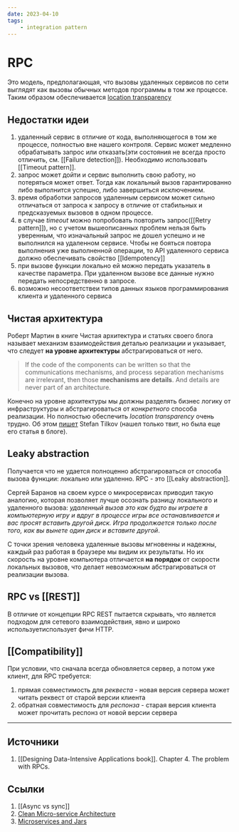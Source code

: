 ```yaml
---
date: 2023-04-10
tags:
    - integration pattern
---
```

# RPC

Это модель, предполагающая, что вызовы удаленных сервисов по сети выглядят как вызовы обычных методов программы в том же процессе. Таким образом обеспечивается [location transparency](https://en.wikipedia.org/wiki/Location_transparency)

## Недостатки идеи

1. удаленный сервис в отличие от кода, выполняющегося в том же процессе, полностью вне нашего контроля. Cервис может медленно обрабатывать запрос или отказать(эти состояния не всегда просто отличить, см. [[Failure detection]]). Необходимо использовать [[Timeout pattern]].
1. запрос может дойти и сервис выполнить свою работу, но потеряться может ответ. Тогда как локальный вызов гарантированно либо выполнится успешно, либо завершиться исключением.
1. время обработки запросов удаленным сервисом может сильно отличаться от запроса к запросу в отличие от стабильных и предсказуемых вызовов в одном процессе.
1. в случае *timeout* можно попробовать повторить запрос([[Retry pattern]]), но с учетом вышеописанных проблем нельзя быть уверенным, что изначальный запрос не дошел успешно и не выполнился на удаленном сервисе. Чтобы не бояться повтора выполнения уже выполненной операции, то API удаленного сервиса должно обеспечивать свойство [[Idempotency]]
1. при вызове функции локально ей можно передать указатель в качестве параметра. При удаленном вызове все данные нужно передать непосредственно в запросе.
1. возможно несоответствеи типов данных языков программирования клиента и удаленного сервиса

## Чистая архитектура

Роберт Мартин в книге Чистая архитектура и статьях своего блога называет механизм взаимодействия деталью реализации и указывает, что следует **на уровне архитектуры** абстрагироваться от него.

> If the code of the components can be written so that the communications mechanisms, and process separation mechanisms are irrelevant, then those **mechanisms are details**. And details are never part of an architecture.

Конечно на уровне архитектуры мы должны разделять бизнес логику от инфраструктуры и абстрагироваться от *конкретного* способа реализации. Но полностью обеспечить *location transparency* очень трудно. Об этом [пишет](https://twitter.com/stilkov/status/517982267688632320?s=20) Stefan Tilkov (нашел только твит, но была еще его статья в блоге).

## Leaky abstraction

Получается что не удается полноценно абстрагироваться от способа вызова функции: локально или удаленно. RPC - это [[Leaky abstraction]].

Сергей Баранов на своем курсе о микросервисах приводил такую аналогию, которая позволяет лучше осознать разницу локального и удаленного вызова: *удаленный вызов это как будто вы играете в компьютерную игру и вдруг в процессе игры все останавливается и вас просят вставить другой диск. Игра продолжается только после того, как вы вынете один диск и вставите другой*.

С точки зрения человека удаленные вызовы мгновенны и надежны, каждый раз работая в браузере мы видим их результаты. Но их скорость на уровне компьютера отличается **на порядок** от скорости локальных вызовов, что делает невозможным абстрагироваться от реализации вызова.

## RPC vs [[REST]]

В отличие от концепции RPC REST пытается скрывать, что является подходом для сетевого взаимодействия, явно и широко используетиспользует фичи HTTP.

## [[Compatibility]]

При условии, что сначала всегда обновляется сервер, а потом уже клиент, для RPC требуется:

1. прямая совместимость для *реквеста* - новая версия сервера может читать реквест от старой версии клиента
1. обратная совместимость для *респонза* - старая версия клиента может прочитать респонз от новой версии сервера

---

## Источники

1. [[Designing Data-Intensive Applications book]]. Chapter 4. The problem with RPCs.

## Ссылки

1. [[Async vs sync]]
1. [Clean Micro-service Architecture](https://blog.cleancoder.com/uncle-bob/2014/10/01/CleanMicroserviceArchitecture.html)
1. [Microservices and Jars](https://blog.cleancoder.com/uncle-bob/2014/09/19/MicroServicesAndJars.html)
